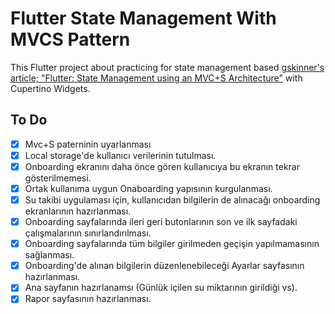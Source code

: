 # Flutter State Management With MVCS Pattern

This Flutter project about practicing for state management based [gskinner's article; "Flutter: State Management using an MVC+S Architecture"](https://blog.gskinner.com/archives/2020/09/flutter-state-management-with-mvcs.html) with Cupertino Widgets.

## To Do

- [x] Mvc+S paterninin uyarlanması
- [x] Local storage'de kullanıcı verilerinin tutulması.
- [x] Onboarding ekranını daha önce gören kullanıcıya bu ekranın tekrar gösterilmemesi.
- [x] Ortak kullanıma uygun Onaboarding yapısının kurgulanması.
- [x] Su takibi uygulaması için, kullanıcıdan bilgilerin de alınacağı onboarding ekranlarının hazırlanması.
- [x] Onboarding sayfalarında ileri geri butonlarının son ve ilk sayfadaki çalışmalarının sınırlandırılması.
- [x] Onboarding sayfalarında tüm bilgiler girilmeden geçişin yapılmamasının sağlanması.
- [x] Onboarding'de alınan bilgilerin düzenlenebileceği Ayarlar sayfasının hazırlanması.
- [x] Ana sayfanın hazırlanamsı (Günlük içilen su miktarının girildiği vs).
- [x] Rapor sayfasının hazırlanması.
